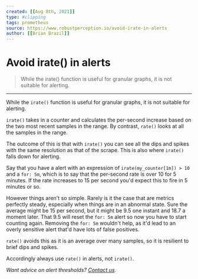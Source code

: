 ```yaml
---
created: [[Aug 8th, 2021]]
type: #clipping
tags: prometheus 
source: https://www.robustperception.io/avoid-irate-in-alerts
author: [[Brian Brazil]] 
---
```

# Avoid irate() in alerts

> While the irate() function is useful for granular graphs, it is not suitable for alerting.

---
While the `irate()` function is useful for granular graphs, it is not suitable for alerting.

`irate()` takes in a counter and calculates the per-second increase based on the two most recent samples in the range. By contrast, `rate()` looks at all the samples in the range.

The outcome of this is that with `irate()` you can see all the dips and spikes with the same resolution as that of the scrape. This is also where `irate()` falls down for alerting.

Say that you have a alert with an expression of `irate(my_counter[1m]) > 10`  and a `for: 5m`, which is to say that the per-second rate is over 10 for 5 minutes. If the rate increases to 15 per second you'd expect this to fire in 5 minutes or so.

However things aren't so simple. Rarely is it the case that are metrics perfectly steady, especially when things are in an abnormal state. Sure the average might be 15 per second, but it might be 9.5 one instant and 18.7 a moment later. That 9.5 will reset the `for: 5m` alert so now you have to start counting again. Removing the `for: 5m` wouldn't help, as it'd lead to an overly sensitive alert that'd have lots of false positives.

`rate()` avoids this as it is an average over many samples, so it is resilient to brief dips and spikes.

Accordingly always use `rate()` in alerts, not `irate()`.

_Want advice on alert thresholds? [Contact us](mailto:prometheus@robustperception.io)._

